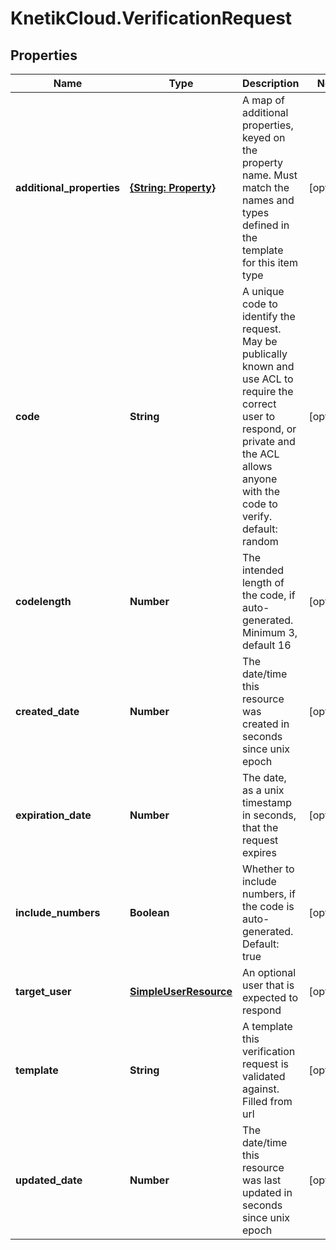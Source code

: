 # KnetikCloud.VerificationRequest

## Properties
Name | Type | Description | Notes
------------ | ------------- | ------------- | -------------
**additional_properties** | [**{String: Property}**](Property.md) | A map of additional properties, keyed on the property name.  Must match the names and types defined in the template for this item type | [optional] 
**code** | **String** | A unique code to identify the request. May be publically known and use ACL to require the correct user to respond, or private and the ACL allows anyone with the code to verify. default: random | [optional] 
**codelength** | **Number** | The intended length of the code, if auto-generated. Minimum 3, default 16 | [optional] 
**created_date** | **Number** | The date/time this resource was created in seconds since unix epoch | [optional] 
**expiration_date** | **Number** | The date, as a unix timestamp in seconds, that the request expires | [optional] 
**include_numbers** | **Boolean** | Whether to include numbers, if the code is auto-generated. Default: true | [optional] 
**target_user** | [**SimpleUserResource**](SimpleUserResource.md) | An optional user that is expected to respond | [optional] 
**template** | **String** | A template this verification request is validated against. Filled from url | [optional] 
**updated_date** | **Number** | The date/time this resource was last updated in seconds since unix epoch | [optional] 


